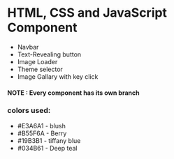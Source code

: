 # HTML, CSS and JavaScript Component 
- Navbar
- Text-Revealing button
- Image Loader
- Theme selector
- Image Gallary with key click

#### NOTE : Every component has its own branch 

### colors used: 
- #E3A6A1 - blush
- #B55F6A - Berry
- #19B3B1 - tiffany blue
- #034B61 - Deep teal
        
